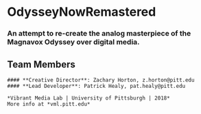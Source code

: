 # OdysseyNowRemastered
### An attempt to re-create the analog masterpiece of the Magnavox Odyssey over digital media.


## Team Members
    #### **Creative Director**: Zachary Horton, z.horton@pitt.edu
    #### **Lead Developer**: Patrick Healy, pat.healy@pitt.edu
  
    *Vibrant Media Lab | University of Pittsburgh | 2018*
    More info at *vml.pitt.edu*